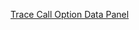 [Trace Call Option Data Panel](https://jingyizhao01.grafana.net/d-solo/jirsvqz/option-data?orgId=1&from=1751353200000&to=1759301999999&timezone=browser&var-underlying_asset=CRWV&var-EXP_DATE=1754711940000&panelId=16&__feature.dashboardSceneSolo=true)
